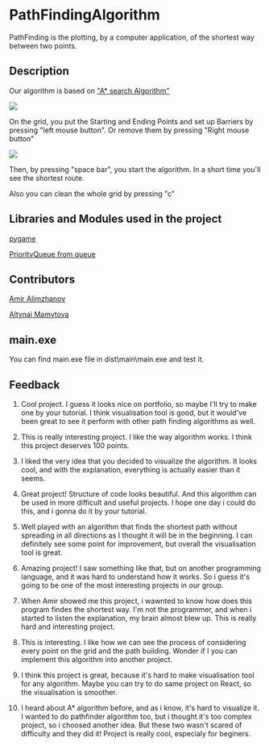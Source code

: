 # PathFindingAlgorithm
PathFinding is the plotting, by a computer application, of the shortest way between two points.
## Description
Our algorithm is based on ["A* search Algorithm"](https://en.wikipedia.org/wiki/A*_search_algorithm) 

![](https://github.com/renren-017/PathFindingAlgorithm/blob/main/ss1.PNG)

On the grid, you put the Starting and Ending Points and set up Barriers by pressing "left mouse button". Or remove them by pressing "Right mouse button"

![](https://github.com/renren-017/PathFindingAlgorithm/blob/main/ss2.PNG)

Then, by pressing "space bar", you start the algorithm. In a short time you'll see the shortest route.

Also you can clean the whole grid by pressing "c"

## Libraries and Modules used in the project
[pygame](https://pypi.org/project/pygame/)

[PriorityQueue from queue](https://docs.python.org/3/library/queue.html)


## Contributors
[Amir Alimzhanov](https://github.com/3xxxact)

[Altynai Mamytova](https://github.com/renren-017)

## main.exe 
You can find main.exe file in dist\main\main.exe and test it.

## Feedback

1. Cool project. I guess it looks nice on portfolio, so maybe I'll try to make one by your tutorial. I think visualisation tool is good, but it would've been great to see it perform with other path finding algorithms as well.

2. This is really interesting project. I like the way algorithm works. I think this project deserves 100 points.

3. I liked the very idea that you decided to visualize the algorithm. It looks cool, and with the explanation, everything is actually easier than it seems.

4. Great project! Structure of code looks beautiful. And this algorithm can be used in more difficult and useful projects. I hope one day i could do this, and i gonna do it by your tutorial. 

5. Well played with an algorithm that finds the shortest path without spreading in all directions as I thought it will be in the beginning. I can definitely see some point for improvement, but overall the visualisation tool is great.

6. Amazing project! I saw something like that, but on another programming language, and it was hard to understand how it works. So i guess it's going to be one of the most interesting projects in our group. 

7. When Amir showed me this project, i wawnted to know how does this program findes the shortest way. I'm not the programmer, and when i started to listen the explanation, my brain almost blew up. This is really hard and interesting project. 

8. This is interesting. I like how we can see the process of considering every point on the grid and the path building. Wonder if I you can implement this algorithm into another project.

9. I think this project is great, because it's hard to make visualisation tool for any algorithm. Maybe you can try to do same project on React, so the visualisation is smoother.

10. I heard about A* algorithm before, and as i know, it's hard to visualize it. I wanted to do pathfinder algorithm too, but i thought it's too complex project, so i choosed another idea. But these two wasn't scared of difficulty and they did it! Project is really cool, especialy for beginers.
